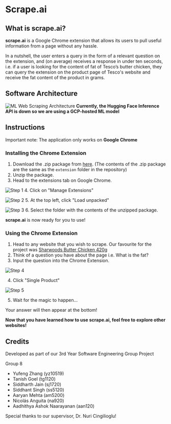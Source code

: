 # Scrape.ai

## What is **scrape.ai**?

**scrape.ai** is a Google Chrome extension that allows its users to pull useful information from a page without any hassle. 

In a nutshell, the user enters a query in the form of a relevant question on the extension, and (on average) receives a response in under ten seconds, i.e. if a user is looking for the content of fat of Tesco’s butter chicken, they can query the extension on the product page of Tesco's website and receive the fat content of the product in grams.

## Software Architecture
![ML Web Scraping Architecture](https://user-images.githubusercontent.com/66782598/211300982-94b01f7b-9141-45ea-9a4d-2f48284b99cc.jpeg)
__Currently, the Hugging Face Inference API is down so we are using a GCP-hosted ML model__

## Instructions

Important note: The application only works on **Google Chrome**

### Installing the Chrome Extension

1. Download the .zip package from [here](https://drive.google.com/file/d/1Nwswujb7j4YhVCIBZb9Jw01fEaYz0x4-/view?usp=sharing). (The contents of the .zip package are the same as the ```extension``` folder in the repository)
2. Unzip the package.
3. Head to the extensions tab on Google Chrome.

![Step 1](https://user-images.githubusercontent.com/66782598/211331906-197306b2-6e22-4c02-9202-f4a0c6c9a6f1.png)
4. Click on "Manage Extensions"

![Step 2](https://user-images.githubusercontent.com/66782598/211331944-8751ab82-91ab-43ef-9765-59f7f2c98aec.png)
5. At the top left, click "Load unpacked"

![Step 3](https://user-images.githubusercontent.com/66782598/211331975-265871db-702e-4a3d-9536-958c603e8e52.png)
6. Select the folder with the contents of the unzipped package.

**scrape.ai** is now ready for you to use!

### Using the Chrome Extension

1. Head to any website that you wish to scrape. Our favourite for the project was [Sharwoods Butter Chicken 420g](https://www.tesco.com/groceries/en-GB/products/277043162)
2. Think of a question you have about the page i.e. What is the fat?
3. Input the question into the Chrome Extension.

![Step 4](https://user-images.githubusercontent.com/66782598/211579169-20c39f17-259a-4c74-b219-cb561bc33182.png)

4. Click "Single Product"

![Step 5](https://user-images.githubusercontent.com/66782598/211579195-bedd41a5-39b4-49ba-95e2-8de2e0e744af.png)

5. Wait for the magic to happen...

Your answer will then appear at the bottom!




__Now that you have learned how to use **scrape.ai**, feel free to explore other websites!__

## Credits

Developed as part of our 3rd Year Software Engineering Group Project

Group 8
- Yufeng Zhang (yz10519)
- Tanish Goel (tg1120)
- Siddharth Jain (sj1720)
- Siddhant Singh (ss5120)
- Aaryan Mehta (am5200)
- Nicolás Anguita (na920)
- Aadhithya Ashok Naarayanan (aan120)

Special thanks to our supervisor, Dr. Nuri Cingilioglu!
